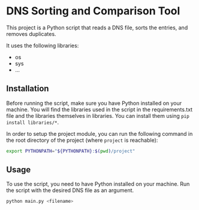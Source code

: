 # DNS Sorting and Comparison Tool

This project is a Python script that reads a DNS file, sorts the entries, and removes duplicates.

It uses the following libraries:

- os
- sys
- ...

## Installation

Before running the script, make sure you have Python installed on your machine. You will find the libraries used in the script in the requirements.txt file and the libraries themselves in libraries. You can install them using `pip install libraries/*`.

In order to setup the project module, you can run the following command in the root directory of the project (where `project` is reachable):

```bash
export PYTHONPATH="${PYTHONPATH}:$(pwd)/project"
```

## Usage

To use the script, you need to have Python installed on your machine. Run the script with the desired DNS file as an argument.

```bash
python main.py <filename>
```